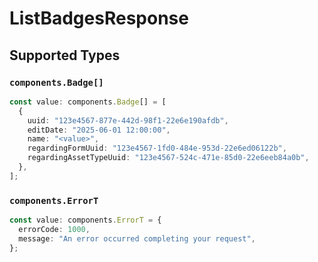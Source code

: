 # ListBadgesResponse


## Supported Types

### `components.Badge[]`

```typescript
const value: components.Badge[] = [
  {
    uuid: "123e4567-877e-442d-98f1-22e6e190afdb",
    editDate: "2025-06-01 12:00:00",
    name: "<value>",
    regardingFormUuid: "123e4567-1fd0-484e-953d-22e6ed06122b",
    regardingAssetTypeUuid: "123e4567-524c-471e-85d0-22e6eeb84a0b",
  },
];
```

### `components.ErrorT`

```typescript
const value: components.ErrorT = {
  errorCode: 1000,
  message: "An error occurred completing your request",
};
```

